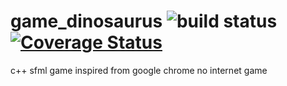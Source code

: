 # game_dinosaurus ![build status](https://github.com/davidtazy/game_dinosaurus/workflows/Python%20application/badge.svg) [![Coverage Status](https://coveralls.io/repos/github/davidtazy/game_dinosaurus/badge.svg?branch=)](https://coveralls.io/github/davidtazy/game_dinosaurus?branch=)
c++ sfml  game inspired from google chrome no internet game
